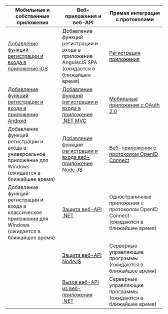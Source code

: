 | Мобильные и собственные приложения | Веб-приложения и веб-API | Прямая интеграция с протоколами |
| ----------------------- | ------------------------------- | --------------------- |
| [Добавление функций регистрации и входа в приложение iOS](active-directory-b2c-devquickstarts-ios.md) | Добавление функций регистрации и входа в приложение AngularJS SPA (ожидается в ближайшее время) | [Регистрация приложения](active-directory-b2c-app-registration.md) |
| [Добавление функций регистрации и входа в приложение Android](active-directory-b2c-devquickstarts-android.md) | [Добавление функций регистрации и входа в приложение .NET MVC](active-directory-b2c-devquickstarts-web-dotnet.md) | [Мобильные приложения с OAuth 2.0](active-directory-b2c-reference-oauth-code.md) |
| Добавление функций регистрации и входа в универсальное приложение для Windows (ожидается в ближайшее время) | [Добавление функций регистрации и входа веб-приложение Node JS](active-directory-b2c-devquickstarts-web-node.md) | [Веб-приложения с протоколом OpenID Connect](active-directory-b2c-reference-oidc.md) |
| Добавление функций регистрации и входа в классическое приложение для Windows (ожидается в ближайшее время) | [Защита веб-API .NET](active-directory-b2c-devquickstarts-api-dotnet.md) | Одностраничные приложения с протоколом OpenID Connect (ожидаются в ближайшее время)
|  | [Защита веб-API NodeJS](active-directory-b2c-devquickstarts-api-node.md) | Серверные управляющие программы (ожидаются в ближайшее время) |
|  | [Вызов веб-API из веб-приложения .NET](active-directory-b2c-devquickstarts-web-api-dotnet.md) | Серверные управляющие программы (ожидаются в ближайшее время) |

<!----HONumber=Oct15_HO3-->